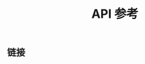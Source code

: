 ﻿---
title: API 参考
createTime: 2024/12/27 16:29:25
permalink: /api/
---

## 链接

<LinkCard icon="vscode-icons:file-type-dtd" title="源码仓库" href="https://github.com/LunaDeerMC/DominionAPI" />

<LinkCard icon="twemoji:orange-book" title="JavaDoc" href="https://lunadeermc.github.io/DominionAPI/" />

<LinkCard icon="twemoji:airplane-departure" title="快速使用" href="/api/quick/" />

<LinkCard icon="twemoji:package" title="附属示例" href="https://github.com/LunaDeerMC/DominionAddonExample" />

